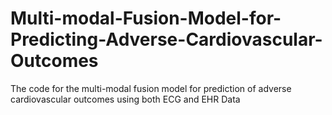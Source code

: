 # Multi-modal-Fusion-Model-for-Predicting-Adverse-Cardiovascular-Outcomes
The code for the multi-modal fusion model for prediction of adverse cardiovascular outcomes using both ECG and EHR Data
